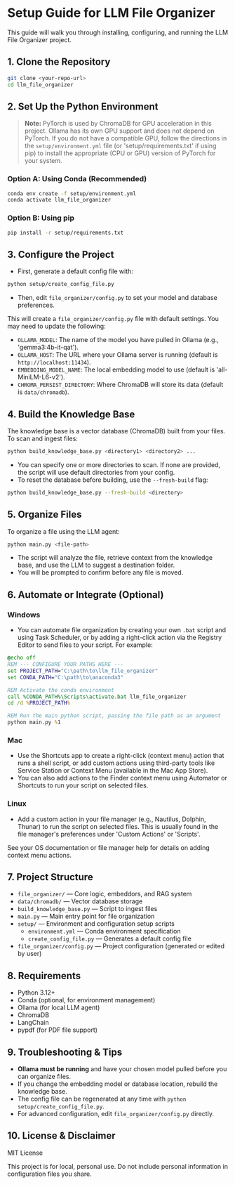 # Setup Guide for LLM File Organizer

This guide will walk you through installing, configuring, and running the LLM File Organizer project.

## 1. Clone the Repository

```bash
git clone <your-repo-url>
cd llm_file_organizer
```

## 2. Set Up the Python Environment

> **Note:** PyTorch is used by ChromaDB for GPU acceleration in this project. Ollama has its own GPU support and does not depend on PyTorch. If you do not have a compatible GPU, follow the directions in the `setup/environment.yml` file (or 'setup/requirements.txt' if using pip) to install the appropriate (CPU or GPU) version of PyTorch for your system.

### Option A: Using Conda (Recommended)

```bash
conda env create -f setup/environment.yml
conda activate llm_file_organizer
```

### Option B: Using pip

```bash
pip install -r setup/requirements.txt
```

## 3. Configure the Project

- First, generate a default config file with:

```bash
python setup/create_config_file.py
```

- Then, edit `file_organizer/config.py` to set your model and database preferences.

This will create a `file_organizer/config.py` file with default settings. You may need to update the following:

- `OLLAMA_MODEL`: The name of the model you have pulled in Ollama (e.g., 'gemma3:4b-it-qat').
- `OLLAMA_HOST`: The URL where your Ollama server is running (default is `http://localhost:11434`).
- `EMBEDDING_MODEL_NAME`: The local embedding model to use (default is 'all-MiniLM-L6-v2').
- `CHROMA_PERSIST_DIRECTORY`: Where ChromaDB will store its data (default is `data/chromadb`).

## 4. Build the Knowledge Base

The knowledge base is a vector database (ChromaDB) built from your files. To scan and ingest files:

```bash
python build_knowledge_base.py <directory1> <directory2> ...
```

- You can specify one or more directories to scan. If none are provided, the script will use default directories from your config.
- To reset the database before building, use the `--fresh-build` flag:

```bash
python build_knowledge_base.py --fresh-build <directory>
```

## 5. Organize Files

To organize a file using the LLM agent:

```bash
python main.py <file-path>
```

- The script will analyze the file, retrieve context from the knowledge base, and use the LLM to suggest a destination folder.
- You will be prompted to confirm before any file is moved.

## 6. Automate or Integrate (Optional)

### Windows

- You can automate file organization by creating your own `.bat` script and using Task Scheduler, or by adding a right-click action via the Registry Editor to send files to your script. For example:

```bat
@echo off
REM --- CONFIGURE YOUR PATHS HERE ---
set PROJECT_PATH="C:\path\to\llm_file_organizer"
set CONDA_PATH="C:\path\to\anaconda3"

REM Activate the conda environment
call %CONDA_PATH%\Scripts\activate.bat llm_file_organizer
cd /d %PROJECT_PATH%

REM Run the main python script, passing the file path as an argument
python main.py %1
```

### Mac

- Use the Shortcuts app to create a right-click (context menu) action that runs a shell script, or add custom actions using third-party tools like Service Station or Context Menu (available in the Mac App Store).
- You can also add actions to the Finder context menu using Automator or Shortcuts to run your script on selected files.

### Linux

- Add a custom action in your file manager (e.g., Nautilus, Dolphin, Thunar) to run the script on selected files. This is usually found in the file manager's preferences under 'Custom Actions' or 'Scripts'.

See your OS documentation or file manager help for details on adding context menu actions.

## 7. Project Structure

- `file_organizer/` — Core logic, embeddors, and RAG system
- `data/chromadb/` — Vector database storage
- `build_knowledge_base.py` — Script to ingest files
- `main.py` — Main entry point for file organization
- `setup/` — Environment and configuration setup scripts
  - `environment.yml` — Conda environment specification
  - `create_config_file.py` — Generates a default config file
- `file_organizer/config.py` — Project configuration (generated or edited by user)

## 8. Requirements

- Python 3.12+
- Conda (optional, for environment management)
- Ollama (for local LLM agent)
- ChromaDB
- LangChain
- pypdf (for PDF file support)

## 9. Troubleshooting & Tips

- **Ollama must be running** and have your chosen model pulled before you can organize files.
- If you change the embedding model or database location, rebuild the knowledge base.
- The config file can be regenerated at any time with `python setup/create_config_file.py`.
- For advanced configuration, edit `file_organizer/config.py` directly.

## 10. License & Disclaimer

MIT License

This project is for local, personal use. Do not include personal information in configuration files you share.
